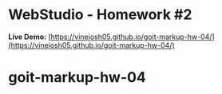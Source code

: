 # WebStudio - Homework #2
**Live Demo:** [https://vinejosh05.github.io/goit-markup-hw-04/](https://vinejosh05.github.io/goit-markup-hw-04/)
# goit-markup-hw-04
